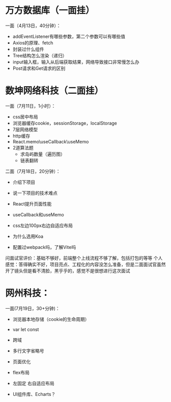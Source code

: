 # 万方数据库（一面挂）
一面（4月13日，40分钟）：
- addEventListener有哪些参数，第二个参数可以有哪些值
- Axios的原理、fetch
- 封装过什么组件
- Tree结构怎么渲染（递归）
- input输入框，输入从后端获取结果，网络导致接口非常慢怎么办
- Post请求和Get请求的区别

# 数坤网络科技（二面挂）

一面（7月11日，1小时）：
- css居中布局
- 浏览器缓存cookie，sessionStorage，localStorage
- 7层网络模型
- http缓存
- React.memo\useCallback\useMemo
- 2道算法题
  - 求岛屿数量（遍历图）
  - 链表翻转

二面（7月18日，20分钟）：

- 介绍下项目

- 说一下项目的技术难点

- React提升页面性能

- useCallback和useMemo

- css左边100px右边自适应布局

- 为什么选用Koa

- 配置过webpack吗，了解Vite吗

问面试官评价：基础不够好，前端整个上线流程不够了解，包括打包的等等
个人感觉：答得确实不好，项目亮点、工程化的内容没怎么准备，但是二面面试官虽然开了镜头但是看不清脸，黑乎乎的，感觉不是很想进行这次面试

# 网州科技：

一面(7月19日，30+分钟)：

- 浏览器本地存储（cookie的生命周期）

- var let const

- 跨域

- 多行文字省略号

- 页面优化

- flex布局

- 左固定 右自适应布局

- UI组件库、Echarts？